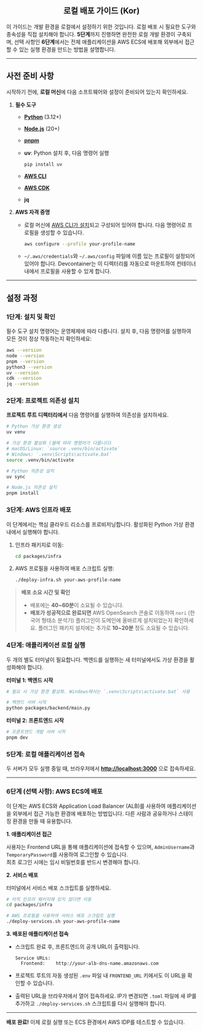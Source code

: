 <h2 align="center">로컬 배포 가이드 (Kor)</h2>

이 가이드는 개발 환경을 로컬에서 설정하기 위한 것입니다. 로컬 배포 시 필요한 도구와 종속성을 직접 설치해야 합니다. **5단계**까지 진행하면 완전한 로컬 개발 환경이 구축되며, 선택 사항인 **6단계**에서는 전체 애플리케이션을 AWS ECS에 배포해 외부에서 접근할 수 있는 실행 환경을 만드는 방법을 설명합니다.

---

## 사전 준비 사항

시작하기 전에, **로컬 머신**에 다음 소프트웨어와 설정이 준비되어 있는지 확인하세요.

1.  **필수 도구**
    * [**Python**](https://www.python.org/) (3.12+)
    
    * [**Node.js**](https://nodejs.org/ko/download) (20+)
    
    * [**pnpm**](https://pnpm.io/installation)
    
    * **uv**: Python 설치 후, 다음 명령어 실행

      ```bash
      pip install uv
      ```
    
    * [**AWS CLI**](https://docs.aws.amazon.com/cli/latest/userguide/getting-started-install.html)
    
    * [**AWS CDK**](https://docs.aws.amazon.com/cdk/v2/guide/getting-started.html)
    
    *   **jq**
    
2.  **AWS 자격 증명**
    * 로컬 머신에 [AWS CLI가 설치](https://docs.aws.amazon.com/cli/latest/userguide/getting-started-install.html)되고 구성되어 있어야 합니다. 다음 명령어로 프로필을 생성할 수 있습니다.
    
      ```bash
      aws configure --profile your-profile-name
      ```
    * `~/.aws/credentials`와 `~/.aws/config` 파일에 이름 있는 프로필이 설정되어 있어야 합니다. Devcontainer는 이 디렉터리를 자동으로 마운트하여 컨테이너 내에서 프로필을 사용할 수 있게 합니다.

---

## 설정 과정

### 1단계: 설치 및 확인

필수 도구 설치 명령어는 운영체제에 따라 다릅니다. 설치 후, 다음 명령어를 실행하여 모든 것이 정상 작동하는지 확인하세요:

```bash
aws --version
node --version
pnpm --version
python3 --version
uv --version
cdk --version
jq --version
```

### 2단계: 프로젝트 의존성 설치

**프로젝트 루트 디렉터리에서** 다음 명령어를 실행하여 의존성을 설치하세요.

```bash
# Python 가상 환경 생성
uv venv

# 가상 환경 활성화 (쉘에 따라 명령어가 다릅니다)
# macOS/Linux: `source .venv/bin/activate`
# Windows: `.venv\Scripts\activate.bat`
source .venv/bin/activate

# Python 의존성 설치
uv sync

# Node.js 의존성 설치
pnpm install
```

### 3단계: AWS 인프라 배포

이 단계에서는 핵심 클라우드 리소스를 프로비저닝합니다. 활성화된 Python 가상 환경 내에서 실행해야 합니다.

1.  인프라 패키지로 이동:
    ```bash
    cd packages/infra
    ```
2.  AWS 프로필을 사용하여 배포 스크립트 실행:
    ```bash
    ./deploy-infra.sh your-aws-profile-name
    ```

> **배포 소요 시간 및 확인**
>
> *   배포에는 **40~60분**이 소요될 수 있습니다.
> *   **배포가 성공적으로 완료되면** AWS OpenSearch 콘솔로 이동하여 `nori` (한국어 형태소 분석기) 플러그인이 도메인에 올바르게 설치되었는지 확인하세요. 플러그인 패키지 설치에는 추가로 **10~20분** 정도 소요될 수 있습니다.

### 4단계: 애플리케이션 로컬 실행

두 개의 별도 터미널이 필요합니다. 백엔드를 실행하는 새 터미널에서도 가상 환경을 활성화해야 합니다.

**터미널 1: 백엔드 시작**

```bash
# 필요 시 가상 환경 활성화. Windows에서는 `.venv\Scripts\activate.bat` 사용

# 백엔드 서버 시작
python packages/backend/main.py
```

**터미널 2: 프론트엔드 시작**

```bash
# 프론트엔드 개발 서버 시작
pnpm dev
```

### 5단계: 로컬 애플리케이션 접속

두 서버가 모두 실행 중일 때, 브라우저에서 **[http://localhost:3000](http://localhost:3000)** 으로 접속하세요.

---

### 6단계 (선택 사항): AWS ECS에 배포

이 단계는 AWS ECS와 Application Load Balancer (ALB)를 사용하여 애플리케이션을 외부에서 접근 가능한 환경에 배포하는 방법입니다. 다른 사람과 공유하거나 스테이징 환경을 만들 때 유용합니다.

**1. 애플리케이션 접근**

사용자는 Frontend URL을 통해 애플리케이션에 접속할 수 있으며, `AdminUsername`과 `TemporaryPassword`를 사용하여 로그인할 수 있습니다.  
최초 로그인 시에는 임시 비밀번호를 반드시 변경해야 합니다.

**2. 서비스 배포**

터미널에서 서비스 배포 스크립트를 실행하세요.

```bash
# 아직 인프라 패키지에 있지 않다면 이동
cd packages/infra

# AWS 프로필을 사용하여 서비스 배포 스크립트 실행
./deploy-services.sh your-aws-profile-name
```

**3. 배포된 애플리케이션 접속**

* 스크립트 완료 후, 프론트엔드의 공개 URL이 출력됩니다.

  ```
  Service URLs:
    Frontend:    http://your-alb-dns-name.amazonaws.com
  ```

* 프로젝트 루트의 자동 생성된 `.env` 파일 내 `FRONTEND_URL` 키에서도 이 URL을 확인할 수 있습니다.

* 출력된 URL을 브라우저에서 열어 접속하세요. IP가 변경되면 `.toml` 파일에 새 IP를 추가하고 `./deploy-services.sh` 스크립트를 다시 실행해야 합니다.

---

**배포 완료!** 이제 로컬 실행 또는 ECS 환경에서 AWS IDP를 테스트할 수 있습니다.

